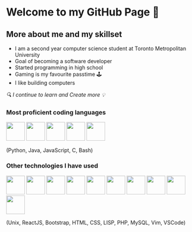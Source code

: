 

# Welcome to my GitHub Page 👋

## More about me and my skillset

* I am a second year computer science student at Toronto Metropolitan University
* Goal of becoming a software developer
* Started programming in high school 
* Gaming is my favourite passtime 🕹️
* I like building computers

*🔍 I continue to learn and Create more 💡*

### Most proficient coding languages


<p float="left"> 
<img src="https://cdn.jsdelivr.net/gh/devicons/devicon/icons/python/python-original.svg" width="50"/>
<img src="https://cdn.jsdelivr.net/gh/devicons/devicon/icons/java/java-original.svg" width="50"/>
<img src="https://cdn.jsdelivr.net/gh/devicons/devicon/icons/javascript/javascript-original.svg" width="50"/>
<img src="https://cdn.jsdelivr.net/gh/devicons/devicon/icons/c/c-original.svg" width="50"/>
<img src="https://cdn.jsdelivr.net/gh/devicons/devicon/icons/bash/bash-plain.svg" width="50"/>
</p>
                                                                                                        
(Python, Java, JavaScript, C, Bash)
                                                                                                        
### Other technologies I have used

<p float="left">
<img src="https://cdn.jsdelivr.net/gh/devicons/devicon/icons/unix/unix-original.svg" width="50"/>
<img src="https://cdn.jsdelivr.net/gh/devicons/devicon/icons/react/react-original.svg" width="50"/>
<img src="https://cdn.jsdelivr.net/gh/devicons/devicon/icons/bootstrap/bootstrap-original.svg" width="50"/>
<img src="https://cdn.jsdelivr.net/gh/devicons/devicon/icons/html5/html5-original.svg" width="50"/>
<img src="https://cdn.jsdelivr.net/gh/devicons/devicon/icons/css3/css3-original.svg" width="50"/>
<img src="https://user-images.githubusercontent.com/90167278/221134516-31d51357-2641-45d3-b33f-60071e82f6dc.png" width="50" />
<img src="https://cdn.jsdelivr.net/gh/devicons/devicon/icons/php/php-original.svg" width="50"/>
<img src="https://cdn.jsdelivr.net/gh/devicons/devicon/icons/mysql/mysql-original.svg" width="50"/>
<img src="https://cdn.jsdelivr.net/gh/devicons/devicon/icons/vim/vim-original.svg" width="50"/>
<img src="https://cdn.jsdelivr.net/gh/devicons/devicon/icons/vscode/vscode-original.svg" width="50"/>
</p>

(Unix, ReactJS, Bootstrap, HTML, CSS, LISP, PHP, MySQL, Vim, VSCode)






<!--
**MrMothi/MrMothi** is a ✨ _special_ ✨ repository because its `README.md` (this file) appears on your GitHub profile.

Here are some ideas to get you started:

- 🔭 I’m currently working on ...
- 🌱 I’m currently learning ...
- 👯 I’m looking to collaborate on ...
- 🤔 I’m looking for help with ...
- 💬 Ask me about ...
- 📫 How to reach me: ...
- 😄 Pronouns: ...
- ⚡ Fun fact: ...
-->
